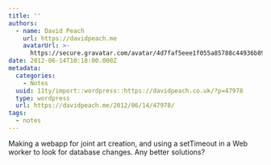 ```yaml
---
title: ''
authors:
  - name: David Peach
    url: https://davidpeach.me
    avatarUrl: >-
      https://secure.gravatar.com/avatar/4d7faf5eee1f055a85788c44936b8995eaab6dfb004e7854ec747ccb272e91ee?s=96&d=mm&r=g
date: 2012-06-14T10:18:00.000Z
metadata:
  categories:
    - Notes
  uuid: 11ty/import::wordpress::https://davidpeach.co.uk/?p=47978
  type: wordpress
  url: https://davidpeach.me/2012/06/14/47978/
tags:
  - notes
---
```

Making a webapp for joint art creation, and using a setTimeout in a Web worker to look for database changes. Any better solutions?